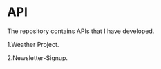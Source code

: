 # API
The repository contains APIs that I have developed.

1.Weather Project.

2.Newsletter-Signup.



